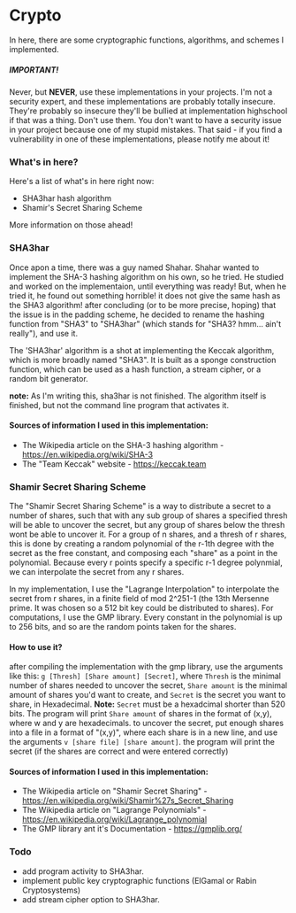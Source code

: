 # Crypto

In here, there are some cryptographic functions, algorithms, and schemes I implemented.
##### IMPORTANT!
Never, but **NEVER**, use these implementations in your projects. I'm not a security expert, and these implementations are probably totally insecure. They're probably so insecure they'll be bullied at implementation highschool if that was a thing. Don't use them. You don't want to have a security issue in your project because one of my stupid mistakes. That said - if you find a vulnerability in one of these implementations, please notify me about it!

### What's in here?
Here's a list of what's in here right now:
  - SHA3har hash algorithm
  - Shamir's Secret Sharing Scheme
  
 More information on those ahead!
 
 ### SHA3har 
 Once apon a time, there was a guy named Shahar. Shahar wanted to implement the SHA-3 hashing algorithm on his own, so he tried. He studied and worked on the implementaion, until everything was ready! But, when he tried it, he found out something horrible! it does not give the same hash as the SHA3 algorithm! after concluding (or to be more precise, hoping) that the issue is in the padding scheme, he decided to rename the hashing function from "SHA3" to "SHA3har" (which stands for "SHA3? hmm... ain't really"), and use it. 
 
 The 'SHA3har' algorithm is a shot at implementing the Keccak algorithm, which is more broadly named "SHA3". It is built as a sponge construction function, which can be used as a hash function, a stream cipher, or a random bit generator.
 
 **note:** As I'm writing this, sha3har is not finished. The algorithm itself is finished, but not the command line program that activates it. 
 #### Sources of information I used in this implementation:
 * The Wikipedia article on the SHA-3 hashing algorithm - https://en.wikipedia.org/wiki/SHA-3
 * The "Team Keccak" website - https://keccak.team
 
 ### Shamir Secret Sharing Scheme
 The "Shamir Secret Sharing Scheme" is a way to distribute a secret to a number of shares, such that with any sub group of shares a specified thresh will be able to uncover the secret, but any group of shares below the thresh wont be able to uncover it. 
For a group of n shares, and a thresh of r shares, this is done by creating a random polynomial of the r-1th degree with the secret as the free constant, and composing each "share" as a point in the polynomial. Because every r points specify a specific r-1 degree polynmial, we can interpolate the secret from any r shares.
 
In my implementation, I use the "Lagrange Interpolation" to interpolate the secret from r shares, in a finite field of mod 2^251-1 (the 13th Mersenne prime. It was chosen so a 512 bit key could be distributed to shares). For computations, I use the GMP library. Every constant in the polynomial is up to 256 bits, and so are the random points taken for the shares. 
 
 #### How to use it?
after compiling the implementation with the gmp library, use the arguments like this: ```g [Thresh] [Share amount] [Secret]```, where ```Thresh``` is the minimal number of shares needed to uncover the secret, ```Share amount``` is the minimal amount of shares you'd want to create, and ```Secret``` is the secret you want to share, in Hexadecimal. **Note:** ```Secret``` must be a hexadcimal shorter than 520 bits. The program will print ```Share amount``` of shares in the format of (x,y), where w and y are hexadecimals. to uncover the secret, put enough shares into a file in a format of "(x,y)", where each share is in a new line, and use the arguments ```v [share file] [share amount]```. the program will print the secret (if the shares are correct and were entered correctly) 
 
 #### Sources of information I used in this implementation:
* The Wikipedia article on "Shamir Secret Sharing" - https://en.wikipedia.org/wiki/Shamir%27s_Secret_Sharing
* The Wikipedia article on "Lagrange Polynomials" - https://en.wikipedia.org/wiki/Lagrange_polynomial
* The GMP library ant it's Documentation - https://gmplib.org/

### Todo
* add program activity to SHA3har.
* implement public key cryptographic functions (ElGamal or Rabin Cryptosystems)
* add stream cipher option to SHA3har.
